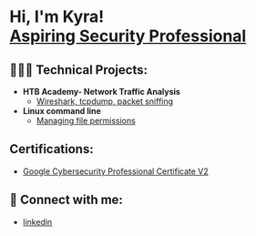 <h1>Hi, I'm Kyra! <br/><a href="https://github.com/joshmadakor1">Aspiring Security Professional</a>
  
<h2>👩🏻‍💻 Technical Projects:</h2>

- <b>HTB Academy- Network Traffic Analysis</b>
  - [Wireshark, tcpdump, packet sniffing](https://academy.hackthebox.com/achievement/1927082/81)
- <b>Linux command line</b>
  - [Managing file permissions](https://docs.google.com/document/d/1sjjpCWKfg73kh2rpjNnJrTlFaoVXHGgPP8cXZtZtCpc/edit?usp=sharing) 

<h2> Certifications:</h2>

 - [Google Cybersecurity Professional Certificate V2](https://www.credly.com/badges/db760b91-9bac-4a54-a5f3-f5ae8d9b9235/linked_in_profile)

<h2>📲 Connect with me:</h2>

 - [linkedin](https://linkedin.com/in/kyrasevilla)
